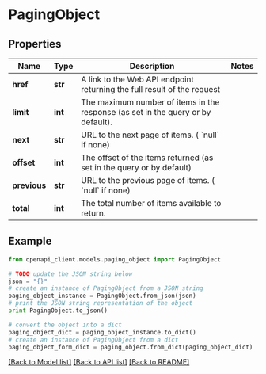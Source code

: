# PagingObject


## Properties
Name | Type | Description | Notes
------------ | ------------- | ------------- | -------------
**href** | **str** | A link to the Web API endpoint returning the full result of the request  | 
**limit** | **int** | The maximum number of items in the response (as set in the query or by default).  | 
**next** | **str** | URL to the next page of items. ( &#x60;null&#x60; if none)  | 
**offset** | **int** | The offset of the items returned (as set in the query or by default)  | 
**previous** | **str** | URL to the previous page of items. ( &#x60;null&#x60; if none)  | 
**total** | **int** | The total number of items available to return.  | 

## Example

```python
from openapi_client.models.paging_object import PagingObject

# TODO update the JSON string below
json = "{}"
# create an instance of PagingObject from a JSON string
paging_object_instance = PagingObject.from_json(json)
# print the JSON string representation of the object
print PagingObject.to_json()

# convert the object into a dict
paging_object_dict = paging_object_instance.to_dict()
# create an instance of PagingObject from a dict
paging_object_form_dict = paging_object.from_dict(paging_object_dict)
```
[[Back to Model list]](../README.md#documentation-for-models) [[Back to API list]](../README.md#documentation-for-api-endpoints) [[Back to README]](../README.md)



